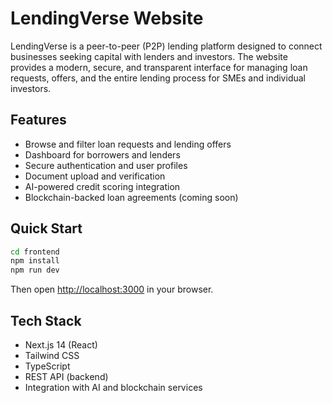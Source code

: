 # LendingVerse Website

LendingVerse is a peer-to-peer (P2P) lending platform designed to connect businesses seeking capital with lenders and investors. The website provides a modern, secure, and transparent interface for managing loan requests, offers, and the entire lending process for SMEs and individual investors.

## Features
- Browse and filter loan requests and lending offers
- Dashboard for borrowers and lenders
- Secure authentication and user profiles
- Document upload and verification
- AI-powered credit scoring integration
- Blockchain-backed loan agreements (coming soon)

## Quick Start

```bash
cd frontend
npm install
npm run dev
```

Then open [http://localhost:3000](http://localhost:3000) in your browser.

## Tech Stack
- Next.js 14 (React)
- Tailwind CSS
- TypeScript
- REST API (backend)
- Integration with AI and blockchain services
